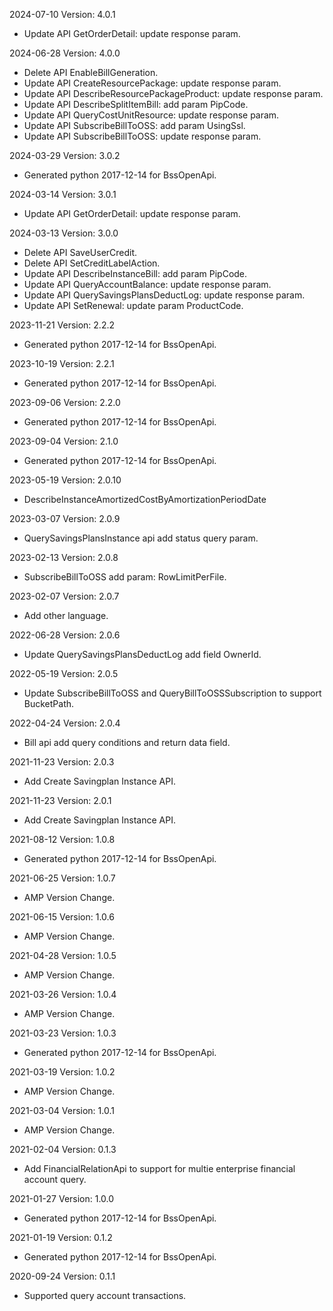 2024-07-10 Version: 4.0.1
- Update API GetOrderDetail: update response param.


2024-06-28 Version: 4.0.0
- Delete API EnableBillGeneration.
- Update API CreateResourcePackage: update response param.
- Update API DescribeResourcePackageProduct: update response param.
- Update API DescribeSplitItemBill: add param PipCode.
- Update API QueryCostUnitResource: update response param.
- Update API SubscribeBillToOSS: add param UsingSsl.
- Update API SubscribeBillToOSS: update response param.


2024-03-29 Version: 3.0.2
- Generated python 2017-12-14 for BssOpenApi.

2024-03-14 Version: 3.0.1
- Update API GetOrderDetail: update response param.


2024-03-13 Version: 3.0.0
- Delete API SaveUserCredit.
- Delete API SetCreditLabelAction.
- Update API DescribeInstanceBill: add param PipCode.
- Update API QueryAccountBalance: update response param.
- Update API QuerySavingsPlansDeductLog: update response param.
- Update API SetRenewal: update param ProductCode.


2023-11-21 Version: 2.2.2
- Generated python 2017-12-14 for BssOpenApi.

2023-10-19 Version: 2.2.1
- Generated python 2017-12-14 for BssOpenApi.

2023-09-06 Version: 2.2.0
- Generated python 2017-12-14 for BssOpenApi.

2023-09-04 Version: 2.1.0
- Generated python 2017-12-14 for BssOpenApi.

2023-05-19 Version: 2.0.10
- DescribeInstanceAmortizedCostByAmortizationPeriodDate

2023-03-07 Version: 2.0.9
- QuerySavingsPlansInstance api add status query param. 


2023-02-13 Version: 2.0.8
- SubscribeBillToOSS add param: RowLimitPerFile. 

2023-02-07 Version: 2.0.7
- Add other language.

2022-06-28 Version: 2.0.6
- Update QuerySavingsPlansDeductLog add field OwnerId.

2022-05-19 Version: 2.0.5
- Update SubscribeBillToOSS and QueryBillToOSSSubscription to support BucketPath.

2022-04-24 Version: 2.0.4
- Bill api add query conditions and return data field.

2021-11-23 Version: 2.0.3
- Add Create Savingplan Instance API.

2021-11-23 Version: 2.0.1
- Add Create Savingplan Instance API.

2021-08-12 Version: 1.0.8
- Generated python 2017-12-14 for BssOpenApi.

2021-06-25 Version: 1.0.7
- AMP Version Change.

2021-06-15 Version: 1.0.6
- AMP Version Change.

2021-04-28 Version: 1.0.5
- AMP Version Change.

2021-03-26 Version: 1.0.4
- AMP Version Change.

2021-03-23 Version: 1.0.3
- Generated python 2017-12-14 for BssOpenApi.

2021-03-19 Version: 1.0.2
- AMP Version Change.

2021-03-04 Version: 1.0.1
- AMP Version Change.

2021-02-04 Version: 0.1.3
- Add FinancialRelationApi to support for multie enterprise financial account query.

2021-01-27 Version: 1.0.0
- Generated python 2017-12-14 for BssOpenApi.

2021-01-19 Version: 0.1.2
- Generated python 2017-12-14 for BssOpenApi.

2020-09-24 Version: 0.1.1
- Supported query account transactions.

